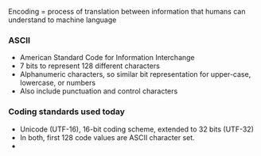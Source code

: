 Encoding = process of translation between information that humans can understand to machine language


### ASCII 
- American Standard Code for Information Interchange
- 7 bits to represent 128 different characters
- Alphanumeric characters, so similar bit representation for upper-case, lowercase, or numbers 
- Also include punctuation and control characters

### Coding standards used today
- Unicode (UTF-16), 16-bit coding scheme, extended to 32 bits (UTF-32)
- In both, first 128 code values are ASCII character set.
- 